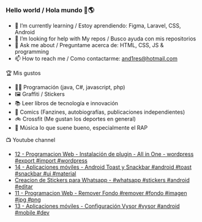 ### Hello world / Hola mundo 👋🌎

<!--
**xaca/xaca** is a ✨ _special_ ✨ repository because its `README.md` (this file) appears on your GitHub profile.

Here are some ideas to get you started:
-->

- 🌱 I’m currently learning / Estoy aprendiendo: Figma, Laravel, CSS, Android
- 🤔 I’m looking for help with My repos / Busco ayuda con mis repositorios
- 💬 Ask me about / Preguntame acerca de: HTML, CSS, JS & programming 
- 📫 How to reach me / Como contactarme: and1res@hotmail.com

🏆 Mis gustos
- 👨‍💻 Programación (java, C#, javascript, php)
- 🖼️ Graffiti / Stickers
- 📚 Leer libros de tecnología e innovación
- 💢 Comics (Fanzines, autobiografías, publicaciones independientes)
- 🚲 Crossfit (Me gustan los deportes en general)
- 🎤 Música lo que suene bueno, especialmente el RAP
<!--
📝 Frases
- "I only smile in the dark, I only smile when it's complicated" Raybiez
- "De lo que ves créete la mitad de lo que no ves no te creas nada" Kase O
-->
📺 Youtube channel
<!-- BLOG-POST-LIST:START -->
- [12 - Programacion Web - Instalación de plugin - All in One - wordpress  #export #import #wordpress](https://www.youtube.com/watch?v=F4SKqgNqE3E)
- [14 - Aplicaciones móviles - Android Toast y Snackbar #android #toast #snackbar #ui #material](https://www.youtube.com/watch?v=WtTjyeYMduY)
- [Creacion de Stickers para Whatsapp - #whatsapp #stickers #android #editar](https://www.youtube.com/watch?v=z9P9cv7yMa8)
- [11 - Programacion Web - Remover Fondo #remover #fondo #imagen #jpg #png](https://www.youtube.com/watch?v=Tz9peO1Y6u8)
- [13 - Aplicaciones móviles - Configuración Vysor #vysor #android #mobile #dev](https://www.youtube.com/watch?v=ekjpZB6-9sI)
<!-- BLOG-POST-LIST:END -->
